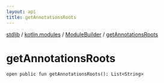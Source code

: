 ```yaml
---
layout: api
title: getAnnotationsRoots
---
```

[stdlib](../../index.html) / [kotlin.modules](../index.html) / [ModuleBuilder](index.html) / [getAnnotationsRoots](getAnnotationsRoots.html)

# getAnnotationsRoots

```
open public fun getAnnotationsRoots(): List<String>
```
